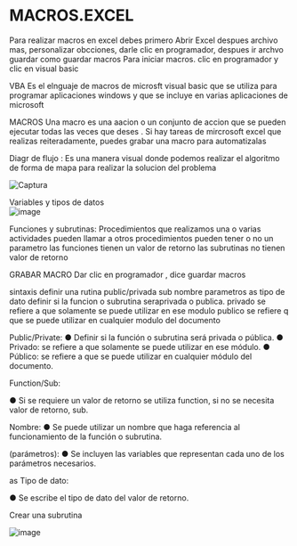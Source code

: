 # MACROS.EXCEL
Para realizar macros en excel debes primero 
Abrir Excel despues archivo mas, personalizar obcciones, darle clic en programador, despues ir archvo guardar como guardar macros 
Para iniciar macros. clic en programador y clic en visual basic 

 VBA Es el elnguaje de macros de microsft visual basic que se utiliza  para programar aplicaciones windows y que se incluye en varias aplicaciones  de microsoft 

MACROS Una macro es una aacion o un conjunto de accion que se pueden ejecutar todas las veces que deses .
Si hay tareas de mircrosoft excel que realizas  reiteradamente, puedes grabar una macro para automatizalas 


Diagr de flujo  :  Es una manera visual donde podemos realizar el algoritmo  de forma  de mapa para realizar la solucion del problema 


![Captura](https://user-images.githubusercontent.com/72534486/203465290-125f1986-a814-4b65-a089-1efcb96626c1.PNG)


Variables y tipos de datos  
![image](https://user-images.githubusercontent.com/72534486/203465659-dbfdaae7-52b4-49a9-b516-588ee93dab98.png)


Funciones y subrutinas: 
Procedimientos que realizamos una o varias actividades 
pueden llamar a otros procedimientos
pueden tener o no un parametro
las funciones tienen un valor de retorno
las subrutinas no tienen valor de retorno 

GRABAR MACRO 
Dar clic en programador , dice guardar macros 

 sintaxis
 definir una rutina public/privada  sub nombre parametros as tipo de dato  definir si la funcion o subrutina seraprivada o publica.
 privado se refiere a que solamente se puede utilizar en ese modulo
 publico se refiere q que se puede utilizar en cualquier modulo del documento 
 
Public/Private:
● Definir si la función o subrutina será privada o pública.
● Privado: se refiere a que solamente se puede utilizar en ese módulo.
● Público: se refiere a que se puede utilizar en cualquier módulo del documento.

Function/Sub:

● Si se requiere un valor de retorno se utiliza function, si no se necesita valor de retorno, sub.

Nombre:
● Se puede utilizar un nombre que haga referencia al funcionamiento de la función o subrutina.

(parámetros):
● Se incluyen las variables que representan cada uno de los parámetros necesarios.

as Tipo de dato:

● Se escribe el tipo de dato del valor de retorno.
 
Crear una subrutina


 ![image](https://user-images.githubusercontent.com/72534486/203888511-8d1ee44e-f039-4c69-b620-188903bdedc6.png)
 

 
